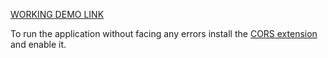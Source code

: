 [WORKING DEMO LINK](https://gofoodiey.netlify.app#L)

To run the application without facing any errors install the [CORS extension](https://chromewebstore.google.com/detail/allow-cors-access-control/lhobafahddgcelffkeicbaginigeejlf) and enable it.
